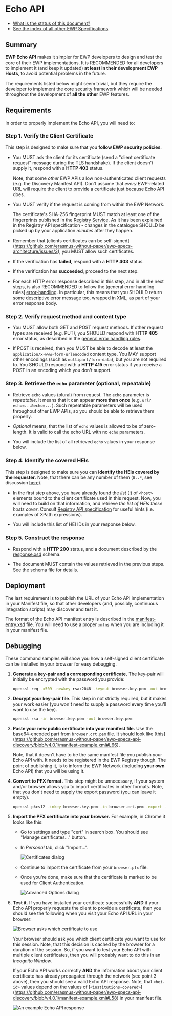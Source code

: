 Echo API
========

* [What is the status of this document?][statuses]
* [See the index of all other EWP Specifications][develhub]


Summary
-------

**EWP Echo API** makes it simpler for EWP developers to design and test the
core of their EWP implementations. It is RECOMMENDED for all developers to
implement it (and keep it updated) **at least in their development EWP Hosts**,
to avoid potential problems in the future.

The requirements listed below might seem trivial, but they require the
developer to implement the core security framework which will be needed
throughout the development of **all the other** EWP features.


Requirements
------------

In order to properly implement the Echo API, you will need to:


### Step 1. Verify the Client Certificate

This step is designed to make sure that you **follow EWP security policies**.

 * You MUST ask the client for its certificate (send a "client certificate
   request" message during the TLS handshake). If the client doesn't supply it,
   respond with a **HTTP 403** status.

   Note, that some *other* EWP APIs allow non-authenticated client requests
   (e.g. the Discovery Manifest API). Don't assume that *every* EWP-related URL
   will require the client to provide a certificate just because Echo API does.

 * You MUST verify if the request is coming from within the EWP Network.

   The certificate's SHA-256 fingerprint MUST match at least one of the
   fingerprints published in the [Registry Service][registry-spec]. As it has
   been explained in the Registry API specification - changes in the catalogue
   SHOULD be picked up by your application *minutes* after they happen.

 * Remember that [clients certificates can be self-signed]
   (https://github.com/erasmus-without-paper/ewp-specs-architecture/issues/3),
   you MUST allow such certificates.

 * If the verification has **failed**, respond with a **HTTP 403** status.

 * If the verification has **succeeded**, proceed to the next step.

 * For each HTTP error response described in this step, and in all the next
   steps, is also RECOMMENDED to follow the [general error handling rules]
   [error-handling]. In particular, this means that you SHOULD return some
   descriptive error message too, wrapped in XML, as part of your error
   response body.


### Step 2. Verify request method and content type

 * You MUST allow both GET and POST request methods. If other request
   types are received (e.g. PUT), you SHOULD respond with **HTTP 405** error
   status, as described in the [general error handling rules][error-handling].

 * If POST is received, then you MUST be able to decode at least the
   `application/x-www-form-urlencoded` content type. You MAY support other
   encodings (such as `multipart/form-data`), but you are not required to. You
   SHOULD respond with a **HTTP 415** error status if you receive a POST in an
   encoding which you don't support.


### Step 3. Retrieve the `echo` parameter (optional, repeatable)

 * Retrieve `echo` values (plural) from request. The `echo` parameter is
   *repeatable*. It means that it can appear **more than once** (e.g.
   `url?echo=...&echo=...`). Such repeatable parameters will be used throughout
   other EWP APIs, so you should be able to retrieve them properly.

 * *Optional* means, that the list of `echo` values is allowed to be of
   zero-length. It is valid to call the echo URL with no `echo` parameters.

 * You will include the list of all retrieved `echo` values in your response
   below.


### Step 4. Identify the covered HEIs

This step is designed to make sure you can **identify the HEIs covered by the
requester**. Note, that there can be any number of them (`0..*`, see discussion
[here](https://github.com/erasmus-without-paper/ewp-specs-api-echo/issues/3)).

 * In the first step above, you have already found the *list* (!) of
   `<host>` elements bound to the client certificate used in this request. Now,
   you will need to build on that information, and retrieve *the list of HEIs
   these hosts cover*. Consult [Registry API specification][registry-spec] for
   useful hints (i.e. examples of XPath expressions).

 * You will include this list of HEI IDs in your response below.


### Step 5. Construct the response

 * Respond with a **HTTP 200** status, and a document described by the
   [response.xsd](response.xsd) schema.

 * The document MUST contain the values retrieved in the previous steps. See
   the schema file for details.


Deployment
----------

The last requirement is to publish the URL of your Echo API implementation in
your Manifest file, so that other developers (and, possibly, continuous
integration scripts) may discover and test it.

The format of the Echo API manifest entry is described in the
[manifest-entry.xsd](manifest-entry.xsd) file. You will need to use a proper
`xmlns` when you are including it in your manifest file.


Debugging
---------

These command samples will show you how a self-signed client certificate can be
installed in your browser for easy debugging.

1. **Generate a key-pair and a corresponding certificate.** The key-pair will
   initially be encrypted with the password you provide:

   ```bash
   openssl req -x509 -newkey rsa:2048 -keyout browser.key.pem -out browser.crt.pem -days 36500
   ```

2. **Decrypt your key-pair file**. This step in not strictly required, but it
   makes your work easier (you won't need to supply a password every time
   you'll want to use the key).

   ```bash
   openssl rsa -in browser.key.pem -out browser.key.pem
   ```

3. **Paste your new public certificate into your manifest file.** Use the
   base64-encoded part from `browser.crt.pem` file. It should look like [this]
   (https://github.com/erasmus-without-paper/ewp-specs-api-discovery/blob/v4.0.1/manifest-example.xml#L66).

   Note, that it doesn't have to be the same manifest file you publish your
   Echo API with. It needs to be registered in the EWP Registry though. The
   point of publishing it, is to inform the EWP Network (including **your own**
   Echo API) that you will be using it.

4. **Convert to PFX format.** This step might be unnecessary, if your system
   and/or browser allows you to import certificates in other formats. Note,
   that you don't need to supply the export password (you can leave it empty).

   ```bash
   openssl pkcs12 -inkey browser.key.pem -in browser.crt.pem -export -out browser.pfx
   ```

5. **Import the PFX certificate into your browser.** For example, in Chrome it
   looks like this:

   * Go to settings and type "cert" in search box. You should see "Manage
     certificates..." button.

   * In *Personal* tab, click "Import...".

     ![Certificates dialog](images/screenshot1.png)

   * Continue to import the certificate from your `browser.pfx` file.

   * Once you're done, make sure that the certificate is marked to be used for
     Client Authentication.

     ![Advanced Options dialog](images/screenshot2.png)

6. **Test it.** If you have installed your certificate successfully **AND** if
   your Echo API properly requests the client to provide a certificate, then
   you should see the following when you visit your Echo API URL in your
   browser:

   ![Browser asks which certificate to use](images/screenshot3.png)

   Your browser should ask you which client certificate you want to use for
   this session. Note, that this decision is cached by the browser for a
   duration of the session. So, if you want to test your Echo API with multiple
   client certificates, then you will probably want to do this in an *Incognito
   Window*.

   If your Echo API works correctly **AND** the information about your client
   certificate has already propagated through the network (see point 3 above),
   then you should see a valid Echo API response. Note, that `<hei-id>` values
   depend on the values of [`<institutions-covered>`]
   (https://github.com/erasmus-without-paper/ewp-specs-api-discovery/blob/v4.0.1/manifest-example.xml#L58)
   in your manifest file.

   ![An example Echo API response](images/screenshot4.png)



[registry-spec]: https://github.com/erasmus-without-paper/ewp-specs-api-registry
[discovery-api]: https://github.com/erasmus-without-paper/ewp-specs-api-discovery
[develhub]: http://developers.erasmuswithoutpaper.eu/
[statuses]: https://github.com/erasmus-without-paper/ewp-specs-management#statuses
[error-handling]: https://github.com/erasmus-without-paper/ewp-specs-architecture#error-handling
